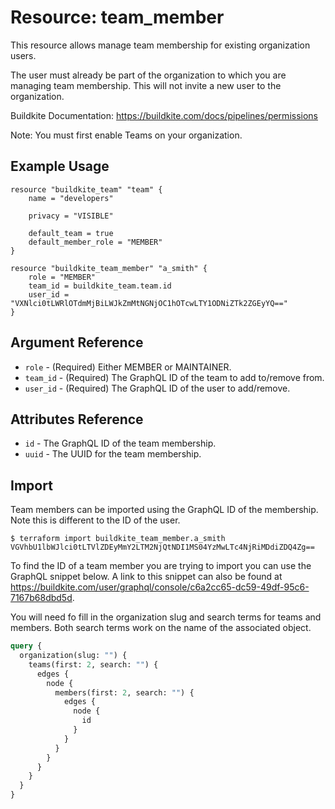 # Resource: team_member

This resource allows manage team membership for existing organization users.

The user must already be part of the organization to which you are managing team membership. This will not invite a new user to the organization.

Buildkite Documentation: https://buildkite.com/docs/pipelines/permissions

Note: You must first enable Teams on your organization.

## Example Usage

```hcl
resource "buildkite_team" "team" {
    name = "developers"

    privacy = "VISIBLE"

    default_team = true
    default_member_role = "MEMBER"
}

resource "buildkite_team_member" "a_smith" {
    role = "MEMBER"
    team_id = buildkite_team.team.id
    user_id = "VXNlci0tLWRlOTdmMjBiLWJkZmMtNGNjOC1hOTcwLTY1ODNiZTk2ZGEyYQ=="
}
```

## Argument Reference

* `role` - (Required) Either MEMBER or MAINTAINER.
* `team_id` - (Required) The GraphQL ID of the team to add to/remove from.
* `user_id` - (Required) The GraphQL ID of the user to add/remove.

## Attributes Reference

* `id`   - The GraphQL ID of the team membership.
* `uuid` - The UUID for the team membership.

## Import

Team members can be imported using the GraphQL ID of the membership. Note this is different to the ID of the user.

```
$ terraform import buildkite_team_member.a_smith VGVhbU1lbWJlci0tLTVlZDEyMmY2LTM2NjQtNDI1MS04YzMwLTc4NjRiMDdiZDQ4Zg==
```

To find the ID of a team member you are trying to import you can use the GraphQL snippet below. A link to this snippet can also be found at https://buildkite.com/user/graphql/console/c6a2cc65-dc59-49df-95c6-7167b68dbd5d.

You will need fo fill in the organization slug and search terms for teams and members. Both search terms work on the name of the associated object.

```graphql
query {
  organization(slug: "") {
    teams(first: 2, search: "") {
      edges {
        node {
          members(first: 2, search: "") {
            edges {
              node {
                id
              }
            }
          }
        }
      }
    }
  }
}
```
